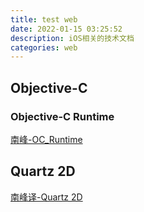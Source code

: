 ```yaml
---
title: test web
date: 2022-01-15 03:25:52
description: iOS相关的技术文档
categories: web
---
```


## Objective-C

### Objective-C Runtime

[南峰-OC_Runtime](http://southpeak.github.io/2014/10/25/objective-c-runtime-1/)

## Quartz 2D

[南峰译-Quartz 2D](http://southpeak.github.io/2014/10/25/objective-c-runtime-1/)
